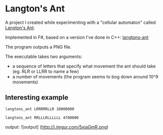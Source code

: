 Langton's Ant
=============

A project I created while experimenting with a "cellular automaton" called [Langton's Ant](https://en.wikipedia.org/wiki/Langton's_ant).

Implemented in F#, based on a version I've done in C++: [langtons-ant](https://github.com/mhadam/langtons-ant/)

The program outputs a PNG file.

The executable takes two arguments:
* a sequence of letters that specify what movement the ant should take (eg. RLR or LLRR to name a few)
* a number of movements (the program seems to bog down around 10^9 movements)

Interesting example
-------------------
```
langtons_ant LRRRRRLLR 10000000
```
```
langtons_ant RRLLLRLLLLLL 4700000
```
output:
![output]
(http://i.imgur.com/5xjaGmR.png)
